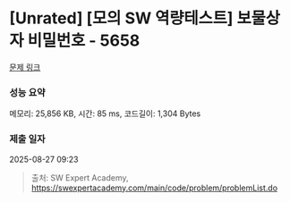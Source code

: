 # [Unrated] [모의 SW 역량테스트] 보물상자 비밀번호 - 5658 

[문제 링크](https://swexpertacademy.com/main/code/problem/problemDetail.do?contestProbId=AWXRUN9KfZ8DFAUo) 

### 성능 요약

메모리: 25,856 KB, 시간: 85 ms, 코드길이: 1,304 Bytes

### 제출 일자

2025-08-27 09:23



> 출처: SW Expert Academy, https://swexpertacademy.com/main/code/problem/problemList.do